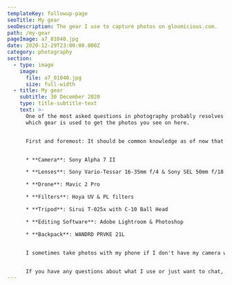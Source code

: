 ```yaml
---
templateKey: followup-page
seoTitle: My gear
seoDescription: The gear I use to capture photos on gloomicious.com.
path: /my-gear
pageImage: a7_01040.jpg
date: 2020-12-29T23:00:00.000Z
category: photography
section:
  - type: image
    image:
      file: a7_01040.jpg
      size: full-width
  - title: My gear
    subtitle: 30 December 2020
    type: title-subtitle-text
    text: >-
      One of the most asked questions in photography probably resolves around
      which gear is used to get the photos you see on here.


      First and foremost: It should be common knowledge as of now that taking amazing photos and being a good photographer does not solely depend on the gear used but on the human behind the camera, so keep that in mind. It still can be insightful for some to know what I personally use to capture photos, so here's a list for all my fellow photographers and those interested in it.


      * **Camera**: Sony Alpha 7 II

      * **Lenses**: Sony Vario-Tessar 16-35mm f/4 & Sony SEL 50mm f/18

      * **Drone**: Mavic 2 Pro

      * **Filters**: Hoya UV & PL filters

      * **Tripod**: Sirui T-025x with C-10 Ball Head

      * **Editing Software**: Adobe Lightroom & Photoshop

      * **Backpack**: WANDRD PRVKE 21L


      I sometimes take photos with my phone if I don't have my camera with me, but only very few ever make it to the public. I have a Huawei Mate 20.


      If you have any questions about what I use or just want to chat, feel free to [drop me a message](/contact)!
---
```

